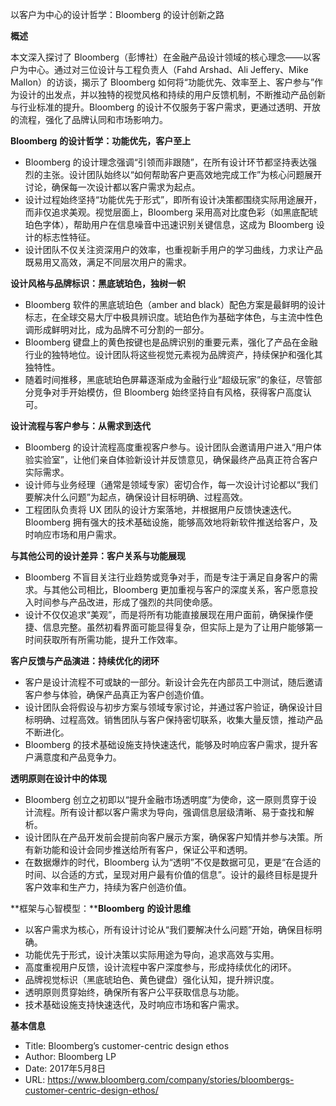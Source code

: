 以客户为中心的设计哲学：Bloomberg 的设计创新之路

  

**概述**

  

本文深入探讨了 Bloomberg（彭博社）在金融产品设计领域的核心理念——以客户为中心。通过对三位设计与工程负责人（Fahd Arshad、Ali Jeffery、Mike Mallon）的访谈，揭示了 Bloomberg 如何将“功能优先、效率至上、客户参与”作为设计的出发点，并以独特的视觉风格和持续的用户反馈机制，不断推动产品创新与行业标准的提升。Bloomberg 的设计不仅服务于客户需求，更通过透明、开放的流程，强化了品牌认同和市场影响力。

  

**Bloomberg** **的设计哲学：功能优先，客户至上**

- Bloomberg 的设计理念强调“引领而非跟随”，在所有设计环节都坚持表达强烈的主张。设计团队始终以“如何帮助客户更高效地完成工作”为核心问题展开讨论，确保每一次设计都以客户需求为起点。
- 设计过程始终坚持“功能优先于形式”，即所有设计决策都围绕实际用途展开，而非仅追求美观。视觉层面上，Bloomberg 采用高对比度色彩（如黑底配琥珀色字体），帮助用户在信息噪音中迅速识别关键信息，这成为 Bloomberg 设计的标志性特征。
- 设计团队不仅关注资深用户的效率，也重视新手用户的学习曲线，力求让产品既易用又高效，满足不同层次用户的需求。

  

**设计风格与品牌标识：黑底琥珀色，独树一帜**

- Bloomberg 软件的黑底琥珀色（amber and black）配色方案是最鲜明的设计标志，在全球交易大厅中极具辨识度。琥珀色作为基础字体色，与主流中性色调形成鲜明对比，成为品牌不可分割的一部分。
- Bloomberg 键盘上的黄色按键也是品牌识别的重要元素，强化了产品在金融行业的独特地位。设计团队将这些视觉元素视为品牌资产，持续保护和强化其独特性。
- 随着时间推移，黑底琥珀色屏幕逐渐成为金融行业“超级玩家”的象征，尽管部分竞争对手开始模仿，但 Bloomberg 始终坚持自有风格，获得客户高度认可。

  

**设计流程与客户参与：从需求到迭代**

- Bloomberg 的设计流程高度重视客户参与。设计团队会邀请用户进入“用户体验实验室”，让他们亲自体验新设计并反馈意见，确保最终产品真正符合客户实际需求。
- 设计师与业务经理（通常是领域专家）密切合作，每一次设计讨论都以“我们要解决什么问题”为起点，确保设计目标明确、过程高效。
- 工程团队负责将 UX 团队的设计方案落地，并根据用户反馈快速迭代。Bloomberg 拥有强大的技术基础设施，能够高效地将新软件推送给客户，及时响应市场和用户需求。

  

**与其他公司的设计差异：客户关系与功能展现**

- Bloomberg 不盲目关注行业趋势或竞争对手，而是专注于满足自身客户的需求。与其他公司相比，Bloomberg 更加重视与客户的深度关系，客户愿意投入时间参与产品改进，形成了强烈的共同使命感。
- 设计不仅仅追求“美观”，而是将所有功能直接展现在用户面前，确保操作便捷、信息完整。虽然初看界面可能显得复杂，但实际上是为了让用户能够第一时间获取所有所需功能，提升工作效率。

  

**客户反馈与产品演进：持续优化的闭环**

- 客户是设计流程不可或缺的一部分。新设计会先在内部员工中测试，随后邀请客户参与体验，确保产品真正为客户创造价值。
- 设计团队会将假设与初步方案与领域专家讨论，并通过客户验证，确保设计目标明确、过程高效。销售团队与客户保持密切联系，收集大量反馈，推动产品不断进化。
- Bloomberg 的技术基础设施支持快速迭代，能够及时响应客户需求，提升客户满意度和产品竞争力。

  

**透明原则在设计中的体现**

- Bloomberg 创立之初即以“提升金融市场透明度”为使命，这一原则贯穿于设计流程。所有设计都以客户需求为导向，强调信息层级清晰、易于查找和解析。
- 设计团队在产品开发前会提前向客户展示方案，确保客户知情并参与决策。所有新功能和设计会同步推送给所有客户，保证公平和透明。
- 在数据爆炸的时代，Bloomberg 认为“透明”不仅是数据可见，更是“在合适的时间、以合适的方式，呈现对用户最有价值的信息”。设计的最终目标是提升客户效率和生产力，持续为客户创造价值。

  

**框架与心智模型：****Bloomberg** **的设计思维**

- 以客户需求为核心，所有设计讨论从“我们要解决什么问题”开始，确保目标明确。
- 功能优先于形式，设计决策以实际用途为导向，追求高效与实用。
- 高度重视用户反馈，设计流程中客户深度参与，形成持续优化的闭环。
- 品牌视觉标识（黑底琥珀色、黄色键盘）强化认知，提升辨识度。
- 透明原则贯穿始终，确保所有客户公平获取信息与功能。
- 技术基础设施支持快速迭代，及时响应市场和客户需求。

  

**基本信息**

- Title: Bloomberg’s customer-centric design ethos
- Author: Bloomberg LP
- Date: 2017年5月8日
- URL: https://www.bloomberg.com/company/stories/bloombergs-customer-centric-design-ethos/